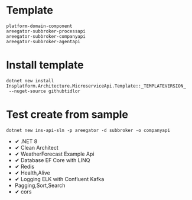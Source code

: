# Template
```
platform-domain-component
areegator-subbroker-processapi
areegator-subbroker-companyapi
areegator-subbroker-agentapi
```

# Install template

```
dotnet new install Insplatform.Architecture.MicroserviceApi.Template::_TEMPLATEVERSION_
 --nuget-source githubtidlor 
```

# Test create from sample

```ssh
dotnet new ins-api-sln -p areegator -d subbroker -o companyapi
```
- ✔ .NET 8
- ✔ Clean Architect
- ✔ WeatherForecast Example Api
- ✔ Database EF Core with LINQ
- ✔ Redis
- ✔ Health,Alive
- ✔ Logging ELK with Confluent Kafka
- Pagging,Sort,Search
- ✔ cors
